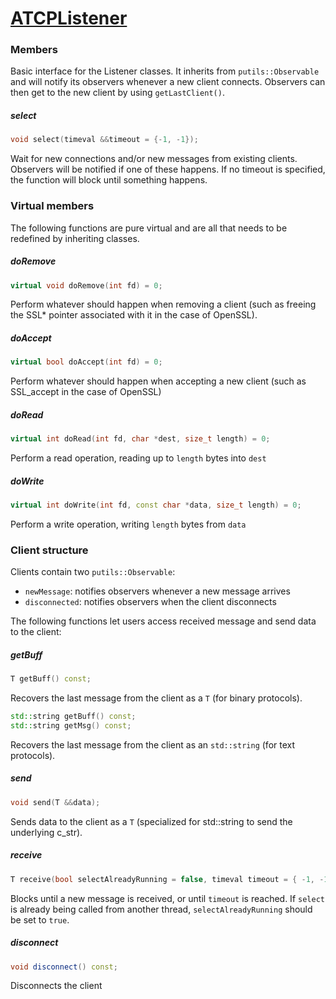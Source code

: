 # [ATCPListener](ATCPListener.hpp)

### Members

Basic interface for the Listener classes. It inherits from `putils::Observable` and will notify its observers whenever a new client connects. Observers can then get to the new client by using `getLastClient()`.

##### select

```cpp
void select(timeval &&timeout = {-1, -1});
```

Wait for new connections and/or new messages from existing clients. Observers will be notified if one of these happens.
If no timeout is specified, the function will block until something happens.

### Virtual members

The following functions are pure virtual and are all that needs to be redefined by inheriting classes.

##### doRemove

```cpp
virtual void doRemove(int fd) = 0;
```

Perform whatever should happen when removing a client (such as freeing the SSL* pointer associated with it in the case of OpenSSL).

##### doAccept

```cpp
virtual bool doAccept(int fd) = 0;
```

Perform whatever should happen when accepting a new client (such as SSL_accept in the case of OpenSSL)

##### doRead

```cpp
virtual int doRead(int fd, char *dest, size_t length) = 0;
```

Perform a read operation, reading up to `length` bytes into `dest`

##### doWrite

```cpp
virtual int doWrite(int fd, const char *data, size_t length) = 0;
```

Perform a write operation, writing `length` bytes from `data`

### Client structure

Clients contain two `putils::Observable`:

* `newMessage`: notifies observers whenever a new message arrives
* `disconnected`: notifies observers when the client disconnects

The following functions let users access received message and send data to the client:

##### getBuff
```cpp
T getBuff() const;
```
Recovers the last message from the client as a `T` (for binary protocols).
```cpp
std::string getBuff() const;
std::string getMsg() const;
```
Recovers the last message from the client as an `std::string` (for text protocols).

##### send
```cpp
void send(T &&data);
```
Sends data to the client as a `T` (specialized for std::string to send the underlying c_str).

##### receive
```cpp
T receive(bool selectAlreadyRunning = false, timeval timeout = { -1, -1 })
```
Blocks until a new message is received, or until `timeout` is reached. If `select` is already being called from another thread, `selectAlreadyRunning` should be set to `true`.

##### disconnect
```cpp
void disconnect() const;
```
Disconnects the client

